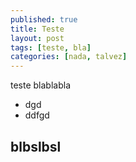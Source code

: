 ```yaml
---
published: true
title: Teste
layout: post
tags: [teste, bla]
categories: [nada, talvez]
---
```

teste blablabla

- dgd
- ddfgd

## blbslbsl
